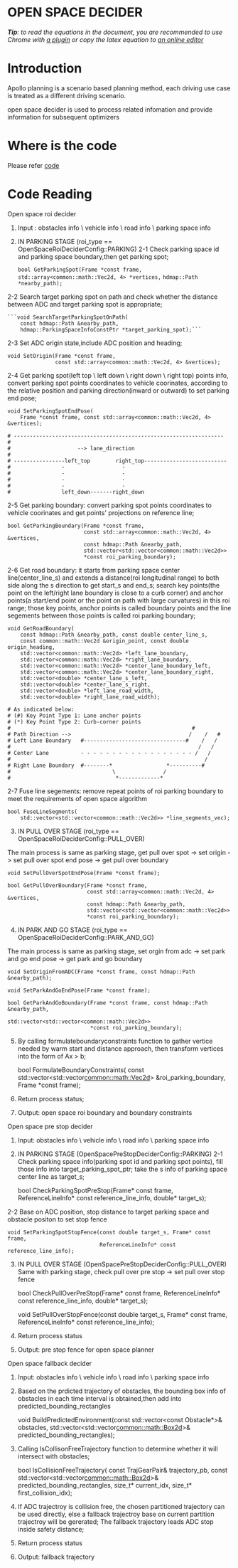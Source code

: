 # OPEN SPACE DECIDER

_**Tip**: to read the equations in the document, you are recommended to use Chrome with [a plugin](https://chrome.google.com/webstore/detail/tex-all-the-things/cbimabofgmfdkicghcadidpemeenbffn) or copy the latex equation to [an online editor](http://www.hostmath.com/)_

# Introduction

Apollo planning is a scenario based planning method, each driving use case is treated as a different driving scenario.

open space decider is used to process related infomation and provide information for subsequent optimizers 

# Where is the code

Please refer [code](https://github.com/ApolloAuto/apollo/modules/planning/tasks/deciders/open_space_decider/open_space_roi_decider.cc)

# Code Reading

Open space roi decider

1. Input : obstacles info \ vehicle info \ road info \ parking space info

2. IN PARKING STAGE (roi_type == OpenSpaceRoiDeciderConfig::PARKING)
  2-1 Check parking space id and parking space boundary,then get parking spot;
  
    ```bool GetParkingSpot(Frame *const frame,```
                        ```std::array<common::math::Vec2d, 4> *vertices,```
                        ```hdmap::Path *nearby_path);```

  2-2 Search target parking spot on path and check whether the distance between ADC and target parking spot is appropriate;
  
    ```void SearchTargetParkingSpotOnPath(
        const hdmap::Path &nearby_path,
        hdmap::ParkingSpaceInfoConstPtr *target_parking_spot);``` 

  2-3 Set ADC origin state,include ADC position and heading;
  
    void SetOrigin(Frame *const frame,
                   const std::array<common::math::Vec2d, 4> &vertices);

  2-4 Get parking spot(left top \ left down \ right down \ right top) points info, convert parking spot points coordinates to vehicle coorinates, according to the relative position and parking direction(inward or outward) to set parking end pose;
  
    void SetParkingSpotEndPose(
        Frame *const frame, const std::array<common::math::Vec2d, 4> &vertices);

    # ------------------------------------------------------------------
    #
    #                     --> lane_direction
    #
    # ----------------left_top        right_top--------------------------
    #                -                  -
    #                -                  -
    #                -                  -
    #                -                  -
    #                left_down-------right_down      
  
  2-5 Get parking boundary: convert parking spot points coordinates to vehicle coorinates and get points' projections on reference line;
    
    bool GetParkingBoundary(Frame *const frame,
                            const std::array<common::math::Vec2d, 4> &vertices,
                            const hdmap::Path &nearby_path,
                            std::vector<std::vector<common::math::Vec2d>>
                            *const roi_parking_boundary);
  2-6 Get road boundary: it starts from parking space center line(center_line_s) and extends a distance(roi longitudinal range) to both side along the s direction to get start_s and end_s; search key points(the point on the left/right lane boundary is close to a curb corner) and anchor points(a start/end point or the point on path with large curvatures) in this roi range; those key points, anchor points is called boundary points and the line segements between those points is called roi parking boundary; 
    
    void GetRoadBoundary(
        const hdmap::Path &nearby_path, const double center_line_s,
        const common::math::Vec2d &origin_point, const double origin_heading,
        std::vector<common::math::Vec2d> *left_lane_boundary,
        std::vector<common::math::Vec2d> *right_lane_boundary,
        std::vector<common::math::Vec2d> *center_lane_boundary_left,
        std::vector<common::math::Vec2d> *center_lane_boundary_right,
        std::vector<double> *center_lane_s_left,
        std::vector<double> *center_lane_s_right,
        std::vector<double> *left_lane_road_width,
        std::vector<double> *right_lane_road_width);

    # As indicated below:
    # (#) Key Point Type 1: Lane anchor points
    # (*) Key Point Type 2: Curb-corner points
    #                                                         #
    # Path Direction -->                                     /    /   #
    # Left Lane Boundary   #--------------------------------#    /   /
    #                                                           /   /
    # Center Lane          - - - - - - - - - - - - - - - - - - /   /
    #                                                             /
    # Right Lane Boundary  #--------*                 *----------#
    #                                \               /
    #                                 *-------------*
  
  2-7 Fuse line segements: remove repeat points of roi parking boundary to meet the requirements of open space algorithm

    bool FuseLineSegments(
        std::vector<std::vector<common::math::Vec2d>> *line_segments_vec);

3. IN PULL OVER STAGE (roi_type == OpenSpaceRoiDeciderConfig::PULL_OVER) 
  
  The main process is same as parking stage, get pull over spot -> set origin -> set pull over spot end pose -> get pull over boundary 

    void SetPullOverSpotEndPose(Frame *const frame);
  
    bool GetPullOverBoundary(Frame *const frame,
                             const std::array<common::math::Vec2d, 4> &vertices,
                             const hdmap::Path &nearby_path,
                             std::vector<std::vector<common::math::Vec2d>>
                             *const roi_parking_boundary);                            

4. IN PARK AND GO STAGE (roi_type == OpenSpaceRoiDeciderConfig::PARK_AND_GO)

  The main process is same as parking stage, set orgin from adc -> set park and go end pose -> get park and go boundary 

    void SetOriginFromADC(Frame *const frame, const hdmap::Path &nearby_path);

    void SetParkAndGoEndPose(Frame *const frame);

    bool GetParkAndGoBoundary(Frame *const frame, const hdmap::Path &nearby_path,
                              std::vector<std::vector<common::math::Vec2d>>
                              *const roi_parking_boundary);

5. By calling formulateboundaryconstraints function to gather vertice needed by warm start and distance approach, then transform vertices into the form of Ax > b;

    bool FormulateBoundaryConstraints(
        const std::vector<std::vector<common::math::Vec2d>> &roi_parking_boundary,
        Frame *const frame);

6. Return process status;

7. Output: open space roi boundary and boundary constraints 

Open space pre stop decider

1. Input: obstacles info \ vehicle info \ road info \ parking space info

2. IN PARKING STAGE (OpenSpacePreStopDeciderConfig::PARKING)
  2-1 Check parking space info(parking spot id and parking spot points), fill those info into target_parking_spot_ptr; take the s info of parking space center line as target_s;

    bool CheckParkingSpotPreStop(Frame* const frame,
                                 ReferenceLineInfo* const reference_line_info,
                                 double* target_s);

  2-2 Base on ADC position, stop distance to target parking space and obstacle positon to set stop fence

    void SetParkingSpotStopFence(const double target_s, Frame* const frame,
                                 ReferenceLineInfo* const reference_line_info);

3. IN PULL OVER STAGE (OpenSpacePreStopDeciderConfig::PULL_OVER)
  Same with parking stage, check pull over pre stop -> set pull over stop fence

    bool CheckPullOverPreStop(Frame* const frame,
                              ReferenceLineInfo* const reference_line_info,
                              double* target_s);

    void SetPullOverStopFence(const double target_s, Frame* const frame,
                              ReferenceLineInfo* const reference_line_info);

4. Return process status

5. Output: pre stop fence for open space planner

Open space fallback decider 
1. Input: obstacles info \ vehicle info \ road info \ parking space info

2. Based on the prdicted trajectory of obstacles, the bounding box info of obstacles in each time interval is obtained,then add into predicted_bounding_rectangles

    void BuildPredictedEnvironment(const std::vector<const Obstacle*>& obstacles,
                                   std::vector<std::vector<common::math::Box2d>>&
                                   predicted_bounding_rectangles);

3. Calling IsCollisonFreeTrajectory function to determine whether it will intersect with obstacles;

    bool IsCollisionFreeTrajectory(
        const TrajGearPair& trajectory_pb,
        const std::vector<std::vector<common::math::Box2d>>&
        predicted_bounding_rectangles,
        size_t* current_idx, size_t* first_collision_idx);

4. If ADC trajectroy is collision free, the chosen partitioned trajectory can be used directly, else a fallback trajectroy base on current partition trajectroy will be gererated;
   The fallback trajectory leads ADC stop inside safety distance;

5. Return process status    

6. Output: fallback trajectory